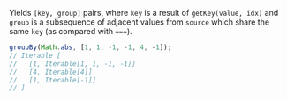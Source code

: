 Yields `[key, group]` pairs, where `key` is a result of `getKey(value, idx)` and `group` is a subsequence of adjacent values from `source` which share the same `key` (as compared with `===`).

```js
groupBy(Math.abs, [1, 1, -1, -1, 4, -1]);
// Iterable [
//   [1, Iterable[1, 1, -1, -1]]
//   [4, Iterable[4]]
//   [1, Iterable[-1]]
// ]
```
